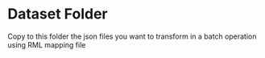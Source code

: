 # Dataset Folder
Copy to this folder the json files you want to transform in a batch operation using RML mapping file
